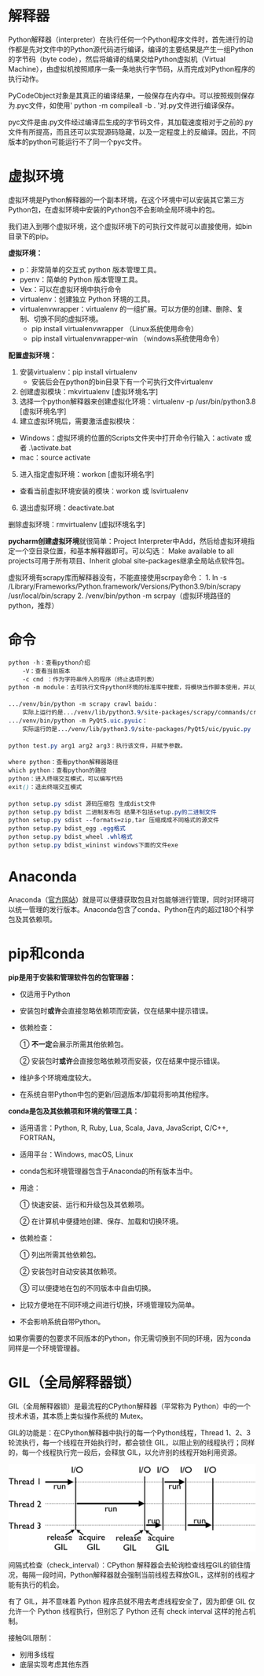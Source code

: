 # 解释器

Python解释器（interpreter）在执行任何一个Python程序文件时，首先进行的动作都是先对文件中的Python源代码进行编译，编译的主要结果是产生一组Python的字节码（byte code），然后将编译的结果交给Python虚拟机（Virtual Machine），由虚拟机按照顺序一条一条地执行字节码，从而完成对Python程序的执行动作。

PyCodeObject对象是其真正的编译结果，一般保存在内存中。可以按照规则保存为.pyc文件，如使用' python -m compileall -b . '对.py文件进行编译保存。

pyc文件是由.py文件经过编译后生成的字节码文件，其加载速度相对于之前的.py文件有所提高，而且还可以实现源码隐藏，以及一定程度上的反编译。因此，不同版本的python可能运行不了同一个pyc文件。

# 虚拟环境

虚拟环境是Python解释器的一个副本环境，在这个环境中可以安装其它第三方Python包，在虚拟环境中安装的Python包不会影响全局环境中的包。

我们进入到哪个虚拟环境，这个虚拟环境下的可执行文件就可以直接使用，如bin目录下的pip。

**虚拟环境：**

- p：非常简单的交互式 python 版本管理工具。
- pyenv：简单的 Python 版本管理工具。
- Vex：可以在虚拟环境中执行命令
- virtualenv：创建独立 Python 环境的工具。
- virtualenvwrapper：virtualenv 的一组扩展。可以方便的创建、删除、复制、切换不同的虚拟环境。
  - pip install virtualenvwrapper       （Linux系统使用命令）
  - pip install virtualenvwrapper-win   （windows系统使用命令）

**配置虚拟环境：**

1. 安装virtualenv：pip install virtualenv
   - 安装后会在python的bin目录下有一个可执行文件virtualenv 
2. 创建虚拟模块：mkvirtualenv [虚拟环境名字]
3. 选择一个python解释器来创建虚拟化环境：virtualenv -p /usr/bin/python3.8 [虚拟环境名字]
4. 建立虚拟环境后，需要激活虚拟模块：

- Windows：虚拟环境的位置的Scripts文件夹中打开命令行输入：activate 或者 .\activate.bat
- mac：source activate

5. 进入指定虚拟环境：workon [虚拟环境名字]

- 查看当前虚拟环境安装的模块：workon 或 lsvirtualenv

6. 退出虚拟环境：deactivate.bat

删除虚拟环境：rmvirtualenv [虚拟环境名字]

**pycharm创建虚拟环境**就很简单：Project Interpreter中Add，然后给虚拟环境指定一个空目录位置，和基本解释器即可。可以勾选： Make available to all projects可用于所有项目、Inherit global site-packages继承全局站点软件包。

虚拟环境有scrapy库而解释器没有，不能直接使用scrpay命令：
       1.  ln -s /Library/Frameworks/Python.framework/Versions/Python3.9/bin/scrapy /usr/local/bin/scrapy
              2.  /venv/bin/python -m scrpay（虚拟环境路径的python，推荐）

# 命令


```css
python -h：查看python介绍
    -V：查看当前版本
    -c cmd ：作为字符串传入的程序（终止选项列表）
python -m module：去可执行文件python环境的标准库中搜索，将模块当作脚本使用，并以__main__模块执行其内容。

.../venv/bin/python -m scrapy crawl baidu：
	实际上运行的是.../venv/lib/python3.9/site-packages/scrapy/commands/crawl.py
.../venv/bin/python -m PyQt5.uic.pyuic：
	实际运行的是.../venv/lib/python3.9/site-packages/PyQt5/uic/pyuic.py

python test.py arg1 arg2 arg3：执行该文件，并赋予参数。

where python：查看python解释器路径
which python：查看python的路径
python：进入终端交互模式，可以编写代码
exit()：退出终端交互模式

python setup.py sdist 源码压缩包 生成dist文件
python setup.py bdist 二进制发布包 结果不包括setup.py的二进制文件
python setup.py sdist --formats=zip,tar 压缩成成不同格式的源文件
python setup.py bdist_egg .egg格式
python setup.py bdist_wheel .whl格式
python setup.py bdist_wininst windows下面的文件exe
```

# Anaconda

Anaconda（[官方网站](https://link.zhihu.com/?target=https%3A//www.anaconda.com/download/%23macos)）就是可以便捷获取包且对包能够进行管理，同时对环境可以统一管理的发行版本。Anaconda包含了conda、Python在内的超过180个科学包及其依赖项。



# pip和conda

**pip是用于安装和管理软件包的包管理器：**

- 仅适用于Python

- 安装包时**或许**会直接忽略依赖项而安装，仅在结果中提示错误。

- 依赖检查：

  ① **不一定**会展示所需其他依赖包。

  ② 安装包时**或许**会直接忽略依赖项而安装，仅在结果中提示错误。

- 维护多个环境难度较大。
- 在系统自带Python中包的更新/回退版本/卸载将影响其他程序。



**conda是包及其依赖项和环境的管理工具：**

- 适用语言：Python, R, Ruby, Lua, Scala, Java, JavaScript, C/C++, FORTRAN。

-  适用平台：Windows, macOS, Linux

-  conda包和环境管理器包含于Anaconda的所有版本当中。

- 用途：

  ① 快速安装、运行和升级包及其依赖项。

  ② 在计算机中便捷地创建、保存、加载和切换环境。

- 依赖检查：

  ① 列出所需其他依赖包。

  ② 安装包时自动安装其依赖项。

  ③ 可以便捷地在包的不同版本中自由切换。

- 比较方便地在不同环境之间进行切换，环境管理较为简单。
- 不会影响系统自带Python。

如果你需要的包要求不同版本的Python，你无需切换到不同的环境，因为conda同样是一个环境管理器。



# GIL（全局解释器锁）

GIL（全局解释器锁）是最流程的CPython解释器（平常称为 Python）中的一个技术术语，其本质上类似操作系统的 Mutex。

GIL的功能是：在CPython解释器中执行的每一个Python线程，Thread 1、2、3 轮流执行，每一个线程在开始执行时，都会锁住 GIL，以阻止别的线程执行；同样的，每一个线程执行完一段后，会释放 GIL，以允许别的线程开始利用资源。

![Alt](images/2-1ZS012105L23.gif)

间隔式检查（check_interval）：CPython 解释器会去轮询检查线程GIL的锁住情况，每隔一段时间，Python解释器就会强制当前线程去释放GIL，这样别的线程才能有执行的机会。

有了 GIL，并不意味着 Python 程序员就不用去考虑线程安全了，因为即便 GIL 仅允许一个 Python 线程执行，但别忘了 Python 还有 check interval 这样的抢占机制。

接触GIL限制：

- 别用多线程
- 底层实现考虑其他东西
